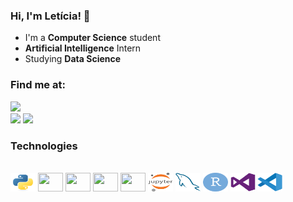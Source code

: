 ### Hi, I'm Letícia! 👋

- I'm a **Computer Science** student
- **Artificial Intelligence** Intern
- Studying **Data Science**

### Find me at:

<div>
  <a href="https://www.linkedin.com/in/leticia-rossaneis-antunes-da-silva/"><img src="https://img.shields.io/badge/LinkedIn-Profile-informational?style=flat&logo=linkedin&logoColor=white&color=0D76A8"></a>
</div>

<div>
  <img height="180em" src="https://github-readme-stats.vercel.app/api?username=lehross&show_icons=true&theme=dracula&include_all_commits=true&count_private=true"/>
  <img height="180em" src="https://github-readme-stats.vercel.app/api/top-langs/?username=lehross&layout=compact&hide=html&theme=dracula&count_private=true&langs_count=10"/>
</div>

### Technologies
  
<div><br>
  <img align="center" height="30" width="40" src="https://raw.githubusercontent.com/devicons/devicon/master/icons/python/python-original.svg">
  <img align="center" height="30" width="40" src="https://raw.githubusercontent.com/jmnote/z-icons/master/svg/csharp.svg">
  <img align="center" height="30" width="40" src="https://raw.githubusercontent.com/jmnote/z-icons/master/svg/r.svg">
  <img align="center" height="30" width="40" src="https://raw.githubusercontent.com/jmnote/z-icons/master/svg/java.svg">
  <img align="center" height="30" width="40" src="https://cdn.jsdelivr.net/gh/devicons/devicon/icons/git/git-original.svg" />
  <img align="center" height="30" width="40" src="https://raw.githubusercontent.com/devicons/devicon/master/icons/jupyter/jupyter-original-wordmark.svg">
  <img align="center" height="30" width="40" src="https://raw.githubusercontent.com/devicons/devicon/master/icons/mysql/mysql-original.svg">
  <img align="center" height="30" width="40" src="https://raw.githubusercontent.com/devicons/devicon/master/icons/rstudio/rstudio-original.svg">
  <img align="center" height="30" width="40" src="https://raw.githubusercontent.com/devicons/devicon/master/icons/visualstudio/visualstudio-plain.svg">
  <img align="center" height="30" width="40" src="https://raw.githubusercontent.com/devicons/devicon/master/icons/vscode/vscode-original.svg">
